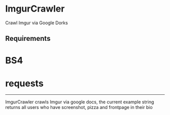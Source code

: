 # ImgurCrawler
Crawl Imgur via Google Dorks

Requirements
---------------
# BS4
# requests


---------------------------------------------------------------------
ImgurCrawler crawls Imgur via google docs, the current example string 
returns all users who have screenshot, pizza and frontpage in their bio
